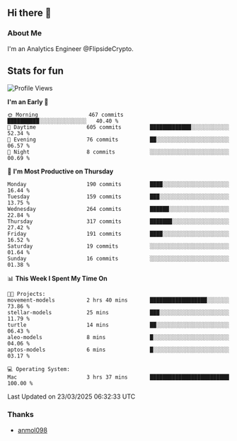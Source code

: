 ## Hi there 👋

### About Me

I'm an Analytics Engineer @FlipsideCrypto.
  
## Stats for fun


<!--START_SECTION:waka-->
![Profile Views](http://img.shields.io/badge/Profile%20Views-0-blue)

**I'm an Early 🐤** 

```text
🌞 Morning                467 commits         ██████████░░░░░░░░░░░░░░░   40.40 % 
🌆 Daytime                605 commits         █████████████░░░░░░░░░░░░   52.34 % 
🌃 Evening                76 commits          ██░░░░░░░░░░░░░░░░░░░░░░░   06.57 % 
🌙 Night                  8 commits           ░░░░░░░░░░░░░░░░░░░░░░░░░   00.69 % 
```
📅 **I'm Most Productive on Thursday** 

```text
Monday                   190 commits         ████░░░░░░░░░░░░░░░░░░░░░   16.44 % 
Tuesday                  159 commits         ███░░░░░░░░░░░░░░░░░░░░░░   13.75 % 
Wednesday                264 commits         ██████░░░░░░░░░░░░░░░░░░░   22.84 % 
Thursday                 317 commits         ███████░░░░░░░░░░░░░░░░░░   27.42 % 
Friday                   191 commits         ████░░░░░░░░░░░░░░░░░░░░░   16.52 % 
Saturday                 19 commits          ░░░░░░░░░░░░░░░░░░░░░░░░░   01.64 % 
Sunday                   16 commits          ░░░░░░░░░░░░░░░░░░░░░░░░░   01.38 % 
```


📊 **This Week I Spent My Time On** 

```text
🐱‍💻 Projects: 
movement-models          2 hrs 40 mins       ██████████████████░░░░░░░   73.86 % 
stellar-models           25 mins             ███░░░░░░░░░░░░░░░░░░░░░░   11.79 % 
turtle                   14 mins             ██░░░░░░░░░░░░░░░░░░░░░░░   06.43 % 
aleo-models              8 mins              █░░░░░░░░░░░░░░░░░░░░░░░░   04.06 % 
aptos-models             6 mins              █░░░░░░░░░░░░░░░░░░░░░░░░   03.17 % 

💻 Operating System: 
Mac                      3 hrs 37 mins       █████████████████████████   100.00 % 
```


 Last Updated on 23/03/2025 06:32:33 UTC
<!--END_SECTION:waka-->

### Thanks
 - [anmol098](https://github.com/anmol098/waka-readme-stats/)
  
